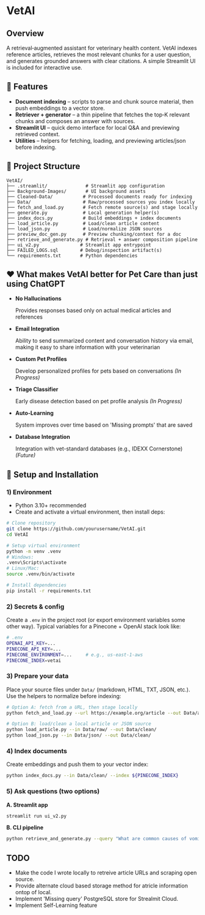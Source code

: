 # VetAI

## Overview

A retrieval‑augmented assistant for veterinary health content. VetAI indexes reference articles, retrieves the most relevant chunks for a user question, and generates grounded answers with clear citations. A simple Streamlit UI is included for interactive use.

## 🚀 Features

- **Document indexing** – scripts to parse and chunk source material, then push embeddings to a vector store.
- **Retriever + generator** – a thin pipeline that fetches the top‑K relevant chunks and composes an answer with sources.
- **Streamlit UI** – quick demo interface for local Q&A and previewing retrieved context.
- **Utilities** – helpers for fetching, loading, and previewing articles/json before indexing.

## 📁 Project Structure

```
VetAI/
├── .streamlit/              # Streamlit app configuration
├── Background-Images/       # UI background assets
├── Cleaned-Data/           # Processed documents ready for indexing
├── Data/                   # Raw/processed sources you index locally
├── fetch_and_load.py       # Fetch remote source(s) and stage locally
├── generate.py             # Local generation helper(s)
├── index_docs.py           # Build embeddings + index documents
├── load_article.py         # Load/clean article content
├── load_json.py            # Load/normalize JSON sources
├── preview_doc_gen.py      # Preview chunking/context for a doc
├── retrieve_and_generate.py # Retrieval + answer composition pipeline
├── ui_v2.py               # Streamlit app entrypoint
├── FAILED_LOGS.sql        # Debug/inspection artifact(s)
└── requirements.txt       # Python dependencies
```

## ❤️ What makes VetAI better for Pet Care than just using ChatGPT

- **No Hallucinations**

  Provides responses based only on actual medical articles and references

- **Email Integration**

  Ability to send summarized content and conversation history via email, making it easy to share information with your veterinarian

- **Custom Pet Profiles**

  Develop personalized profiles for pets based on conversations _(In Progress)_

- **Triage Classifier**

  Early disease detection based on pet profile analysis _(In Progress)_

- **Auto-Learning**

  System improves over time based on 'Missing prompts' that are saved

- **Database Integration**

  Integration with vet-standard databases (e.g., IDEXX Cornerstone) _(Future)_

## 🔧 Setup and Installation

### 1) Environment

- Python 3.10+ recommended
- Create and activate a virtual environment, then install deps:

```bash
# Clone repository
git clone https://github.com/yourusername/VetAI.git
cd VetAI

# Setup virtual environment
python -m venv .venv
# Windows:
.venv\Scripts\activate
# Linux/Mac:
source .venv/bin/activate

# Install dependencies
pip install -r requirements.txt
```

### 2) Secrets & config

Create a `.env` in the project root (or export environment variables some other way). Typical variables for a Pinecone + OpenAI stack look like:

```bash
# .env
OPENAI_API_KEY=...
PINECONE_API_KEY=...
PINECONE_ENVIRONMENT=...     # e.g., us-east-1-aws
PINECONE_INDEX=vetai
```

### 3) Prepare your data

Place your source files under `Data/` (markdown, HTML, TXT, JSON, etc.). Use the helpers to normalize before indexing:

```bash
# Option A: fetch from a URL, then stage locally
python fetch_and_load.py --url https://example.org/article --out Data/articles/

# Option B: load/clean a local article or JSON source
python load_article.py --in Data/raw/ --out Data/clean/
python load_json.py --in Data/json/ --out Data/clean/
```

### 4) Index documents

Create embeddings and push them to your vector index:

```bash
python index_docs.py --in Data/clean/ --index ${PINECONE_INDEX}
```

### 5) Ask questions (two options)

**A. Streamlit app**

```bash
streamlit run ui_v2.py
```

**B. CLI pipeline**

```bash
python retrieve_and_generate.py --query "What are common causes of vomiting in adult dogs?"
```

## TODO

- Make the code I wrote locally to retreive article URLs and scraping open source.
- Provide alternate cloud based storage method for atricle information ontop of local.
- Implement 'Missing query' PostgreSQL store for Strealmit Cloud.
- Implement Self-Learning feature
